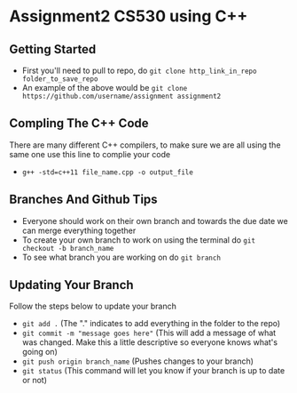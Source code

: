 # Assignment2 CS530 using C++

## Getting Started
+ First you'll need to pull to repo, do `git clone http_link_in_repo folder_to_save_repo`
+ An example of the above would be `git clone https://github.com/username/assignment assignment2`

## Compling The C++ Code
There are many different C++ compilers, to make sure we are all using the same one use this line to complie your code
+ `g++ -std=c++11 file_name.cpp -o output_file`

## Branches And Github Tips
+ Everyone should work on their own branch and towards the due date we can merge everything together
+ To create your own branch to work on using the terminal do `git checkout -b branch_name`
+ To see what branch you are working on do `git branch`

## Updating Your Branch
Follow the steps below to update your branch
+ `git add .` (The "." indicates to add everything in the folder to the repo)
+ `git commit -m "message goes here"` (This will add a message of what was changed. Make this a little descriptive so everyone knows what's going on)
+ `git push origin branch_name` (Pushes changes to your branch)
+ `git status` (This command will let you know if your branch is up to date or not)
